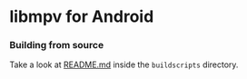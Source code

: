 # libmpv for Android

### Building from source

Take a look at [README.md](buildscripts/README.md) inside the `buildscripts` directory.
